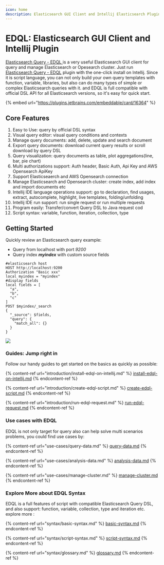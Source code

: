 ```yaml
---
icon: home
description: Elasticsearch GUI Client and Intellij Elasticsearch Plugin
---
```


# EDQL: Elasticsearch GUI Client and Intellij Plugin

[Elasticsearch Query - EDQL ](https://plugins.jetbrains.com/plugin/16364-elasticsearch-query--edql/)is a very useful Elasticsearch GUI client for query and manage Elasticsearch or Opesearch cluster. Just run [Elasticsearch Query - EDQL](https://plugins.jetbrains.com/plugin/16364-elasticsearch-query--edql/versions) plugin with the one-click install on Intellij. Since it is script language, you can not only build your own query templates with function, variable, libraries, but also can do many types of simple or complex Elasticsearch queries with it. and EDQL is full compatible with official DSL API for all Elasticsearch versions, so it's easy for quick start.

{% embed url="https://plugins.jetbrains.com/embeddable/card/16364" %}

## Core Features

1. Easy to Use: query by official DSL syntax
2. Visual query editor: visual query conditions and contexts
3. Manage query documents: add, delete, update and search document
4. Export query documents: download current query results or scroll download by query DSL
5. Query visualization: query documents as table, plot aggregations(line, bar, pie chart)
6. Multi authorizations support: Auth header, Basic Auth, Api Key and AWS Opensearch ApiKey
7. Support Elasticseaerch and AWS Opensearch connection
8. Manage Elasticsearch and Opensearch cluster: create index, add index and import documents etc
9. Intellij IDE language operations support: go to declaration, find usages, extract, autocomplete, highlight, live templates, folding/unfolding
10. Intellij IDE run support: run single request or run multiple requests
11. Program easily: Transfer/convert Query DSL to Java request cod
12. Script syntax: variable, function, iteration, collection, type

## Getting Started

Quickly review an Elasticsearch query example:&#x20;

* Query from localhost with port _9200_&#x20;
* Query index _**myindex**_ with custom source fields

```
#elasticsearch host
HOST http://localhost:9200
Authorization "Basic xxx"
local myindex = "myindex"
#display fields
local fields = [
  "a",
  "b",
  "c"
]
POST $myindex/_search
{
  "_source": $fields,
  "query": {
    "match_all": {}
  }
}
```

![](.gitbook/assets/new-demo.gif)

### Guides: Jump right in

Follow our handy guides to get started on the basics as quickly as possible:

{% content-ref url="introduction/install-edql-on-intellij.md" %}
[install-edql-on-intellij.md](introduction/install-edql-on-intellij.md)
{% endcontent-ref %}

{% content-ref url="introduction/create-edql-script.md" %}
[create-edql-script.md](introduction/create-edql-script.md)
{% endcontent-ref %}

{% content-ref url="introduction/run-edql-request.md" %}
[run-edql-request.md](introduction/run-edql-request.md)
{% endcontent-ref %}

### Use cases with EDQL

EDQL is not only target for query also can help solve multi scenarios problems, you could find use cases by:

{% content-ref url="use-cases/query-data.md" %}
[query-data.md](use-cases/query-data.md)
{% endcontent-ref %}

{% content-ref url="use-cases/analysis-data.md" %}
[analysis-data.md](use-cases/analysis-data.md)
{% endcontent-ref %}

{% content-ref url="use-cases/manage-cluster.md" %}
[manage-cluster.md](use-cases/manage-cluster.md)
{% endcontent-ref %}



### Explore More about EDQL Syntax

EDQL is a full features of script with compatible Elasticsearch Query DSL, and also support: function, variable, collection, type and iteration etc. explore more :

{% content-ref url="syntax/basic-syntax.md" %}
[basic-syntax.md](syntax/basic-syntax.md)
{% endcontent-ref %}

{% content-ref url="syntax/script-syntax.md" %}
[script-syntax.md](syntax/script-syntax.md)
{% endcontent-ref %}

{% content-ref url="syntax/glossary.md" %}
[glossary.md](syntax/glossary.md)
{% endcontent-ref %}
